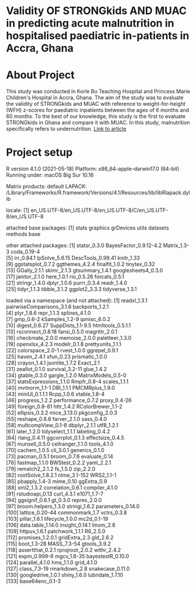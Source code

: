 # Validity OF STRONGkids AND MUAC in predicting acute malnutrition in hospitalised paediatric in-patients in Accra, Ghana

# About Project

This study was conducted in Korle Bu Teaching Hospital and Princess Marie Children's Hospital in Accra, Ghana. The aim of the study was to evaluate the validity of STRONGkids and MUAC with reference to weight-for-height (WFH) z-scores for paediatric inpatients between the ages of 6 months and 60 months. To the best of our knowledge, this study is the first to evaluate STRONGkids in Ghana and compare it with MUAC. In this study, malnutrition specifically refers to undernutrition. [Link to article](https://journals.ug.edu.gh/index.php/hsij/article/view/2219)

# Project setup

R version 4.1.0 (2021-05-18)
Platform: x86_64-apple-darwin17.0 (64-bit)
Running under: macOS Big Sur 10.16

Matrix products: default
LAPACK: /Library/Frameworks/R.framework/Versions/4.1/Resources/lib/libRlapack.dylib

locale:
[1] en_US.UTF-8/en_US.UTF-8/en_US.UTF-8/C/en_US.UTF-8/en_US.UTF-8

attached base packages:
[1] stats     graphics  grDevices utils     datasets  methods   base     

other attached packages:
 [1] statsr_0.3.0           BayesFactor_0.9.12-4.2 Matrix_1.3-3           coda_0.19-4           
 [5] irr_0.84.1             lpSolve_5.6.15         DescTools_0.99.41      knitr_1.33            
 [9] ggstatsplot_0.7.2      ggthemes_4.2.4         finalfit_1.0.2         tinytex_0.32          
[13] GGally_2.1.1           skimr_2.1.3            gtsummary_1.4.1        googlesheets4_0.3.0   
[17] janitor_2.1.0          here_1.0.1             rio_0.5.26             forcats_0.5.1         
[21] stringr_1.4.0          dplyr_1.0.6            purrr_0.3.4            readr_1.4.0           
[25] tidyr_1.1.3            tibble_3.1.2           ggplot2_3.3.3          tidyverse_1.3.1       

loaded via a namespace (and not attached):
  [1] readxl_1.3.1              pairwiseComparisons_3.1.6 backports_1.2.1          
  [4] plyr_1.8.6                repr_1.1.3                splines_4.1.0            
  [7] gmp_0.6-2                 kSamples_1.2-9            ipmisc_6.0.2             
 [10] digest_0.6.27             SuppDists_1.1-9.5         htmltools_0.5.1.1        
 [13] rsconnect_0.8.18          fansi_0.5.0               magrittr_2.0.1           
 [16] checkmate_2.0.0           memoise_2.0.0             paletteer_1.3.0          
 [19] openxlsx_4.2.3            modelr_0.1.8              prettyunits_1.1.1        
 [22] colorspace_2.0-1          rvest_1.0.0               ggrepel_0.9.1            
 [25] haven_2.4.1               xfun_0.23                 prismatic_1.0.0          
 [28] crayon_1.4.1              jsonlite_1.7.2            Exact_2.1                
 [31] zeallot_0.1.0             survival_3.2-11           glue_1.4.2               
 [34] gtable_0.3.0              gargle_1.2.0              MatrixModels_0.5-0       
 [37] statsExpressions_1.1.0    Rmpfr_0.8-4               scales_1.1.1             
 [40] mvtnorm_1.1-1             DBI_1.1.1                 PMCMRplus_1.9.0          
 [43] miniUI_0.1.1.1            Rcpp_1.0.6                xtable_1.8-4             
 [46] progress_1.2.2            performance_0.7.2         proxy_0.4-26             
 [49] foreign_0.8-81            httr_1.4.2                RColorBrewer_1.1-2       
 [52] ellipsis_0.3.2            mice_3.13.0               pkgconfig_2.0.3          
 [55] reshape_0.8.8             farver_2.1.0              sass_0.4.0               
 [58] multcompView_0.1-8        dbplyr_2.1.1              utf8_1.2.1               
 [61] later_1.2.0               tidyselect_1.1.1          labeling_0.4.2           
 [64] rlang_0.4.11              ggcorrplot_0.1.3          effectsize_0.4.5         
 [67] munsell_0.5.0             cellranger_1.1.0          tools_4.1.0              
 [70] cachem_1.0.5              cli_3.0.1                 generics_0.1.0           
 [73] pacman_0.5.1              broom_0.7.6               evaluate_0.14            
 [76] fastmap_1.1.0             BWStest_0.2.2             yaml_2.2.1               
 [79] rematch2_2.1.2            fs_1.5.0                  zip_2.2.0                
 [82] rootSolve_1.8.2.1         nlme_3.1-152              WRS2_1.1-1               
 [85] pbapply_1.4-3             mime_0.10                 ggExtra_0.9              
 [88] xml2_1.3.2                correlation_0.6.1         compiler_4.1.0           
 [91] rstudioapi_0.13           curl_4.3.1                e1071_1.7-7              
 [94] ggsignif_0.6.1            gt_0.3.0                  reprex_2.0.0             
 [97] broom.helpers_1.3.0       stringi_1.6.2             parameters_0.14.0        
[100] lattice_0.20-44           commonmark_1.7            vctrs_0.3.8              
[103] pillar_1.6.1              lifecycle_1.0.0           mc2d_0.1-19              
[106] data.table_1.14.0         insight_0.14.1            lmom_2.8                 
[109] httpuv_1.6.1              patchwork_1.1.1           R6_2.5.0                 
[112] promises_1.2.0.1          gridExtra_2.3             gld_2.6.2                
[115] boot_1.3-28               MASS_7.3-54               gtools_3.9.2             
[118] assertthat_0.2.1          rprojroot_2.0.2           withr_2.4.2              
[121] expm_0.999-6              mgcv_1.8-35               bayestestR_0.10.0        
[124] parallel_4.1.0            hms_1.1.0                 grid_4.1.0               
[127] class_7.3-19              rmarkdown_2.8             snakecase_0.11.0         
[130] googledrive_1.0.1         shiny_1.6.0               lubridate_1.7.10         
[133] base64enc_0.1-3    
